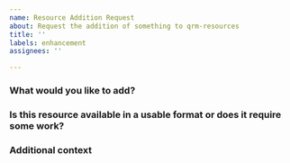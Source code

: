 ```yaml
---
name: Resource Addition Request
about: Request the addition of something to qrm-resources
title: ''
labels: enhancement
assignees: ''

---
```


### What would you like to add?

<!-- A clear and concise description of what the addition is. Ex. A band chart for [...] -->

### Is this resource available in a usable format or does it require some work?

<!-- Is the resource be ready for use in qrm? -->

### Additional context

<!-- Add any other context or screenshots about the resource addition request here. -->
